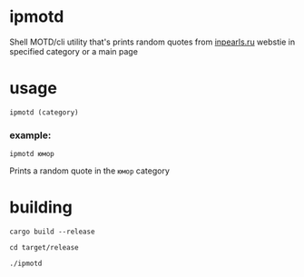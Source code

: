 # ipmotd

Shell MOTD/cli utility that's prints random quotes from [inpearls.ru](https://www.inpearls.ru) webstie in specified category or a main page

# usage

``ipmotd (category)``

### example:

``ipmotd юмор``

Prints a random quote in the `юмор` category


# building

``cargo build --release``

``cd target/release``

``./ipmotd``